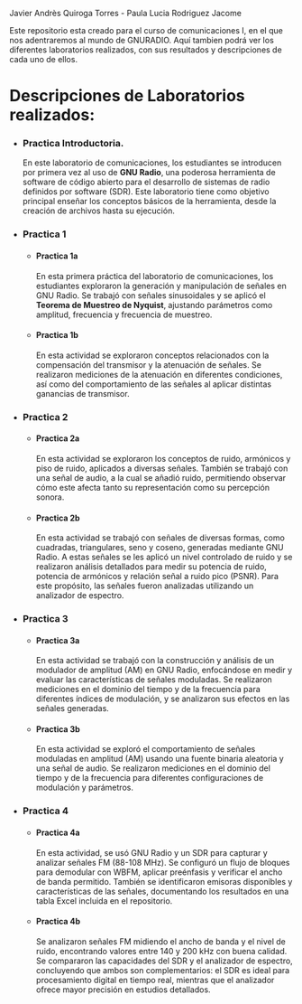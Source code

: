 Javier Andrès Quiroga Torres - 
Paula Lucia Rodriguez Jacome

Este repositorio esta creado para el curso de comunicaciones I, en el que nos adentraremos al mundo de GNURADIO.
Aquí tambien podrá ver los diferentes laboratorios realizados, con sus resultados y descripciones de cada uno de ellos.

# Descripciones de Laboratorios realizados:

- ### Practica Introductoria.
  En este laboratorio de comunicaciones, los estudiantes se introducen por primera vez al uso de **GNU Radio**, una poderosa herramienta de software de código abierto para el desarrollo de sistemas
  de radio definidos por software (SDR). Este laboratorio tiene como objetivo principal enseñar los conceptos básicos de la herramienta, desde la creación de archivos hasta su ejecución.

- ### Practica 1  
  - #### Practica 1a   
    En esta primera práctica del laboratorio de comunicaciones, los estudiantes exploraron la generación y manipulación de señales en GNU Radio. Se trabajó con señales sinusoidales y se aplicó el
    **Teorema de Muestreo de Nyquist**, ajustando parámetros como amplitud, frecuencia y frecuencia de muestreo.

  - #### Practica 1b
    En esta actividad se exploraron conceptos relacionados con la compensación del transmisor y la atenuación de señales. Se realizaron mediciones de la atenuación en diferentes condiciones, así como
    del comportamiento de las señales al aplicar distintas ganancias de transmisor.

- ### Practica 2
  - #### Practica 2a   
    En esta actividad se exploraron los conceptos de ruido, armónicos y piso de ruido, aplicados a diversas señales. También se trabajó con una señal de audio, a la cual se añadió ruido, permitiendo     observar cómo este afecta tanto su representación como su percepción sonora.

  - #### Practica 2b
    En esta actividad se trabajó con señales de diversas formas, como cuadradas, triangulares, seno y coseno, generadas mediante GNU Radio. A estas señales se les aplicó un nivel controlado de ruido     y se realizaron análisis detallados para medir su potencia de ruido, potencia de armónicos y relación señal a ruido pico (PSNR). Para este propósito, las señales fueron analizadas utilizando un     analizador de espectro.

- ### Practica 3
  - #### Practica 3a   
    En esta actividad se trabajó con la construcción y análisis de un modulador de amplitud (AM) en GNU Radio, enfocándose en medir y evaluar las características de señales moduladas. Se realizaron      mediciones en el dominio del tiempo y de la frecuencia para diferentes índices de modulación, y se analizaron sus efectos en las señales generadas.

  - #### Practica 3b
    En esta actividad se exploró el comportamiento de señales moduladas en amplitud (AM) usando una fuente binaria aleatoria y una señal de audio. Se realizaron mediciones en el dominio del tiempo y     de la frecuencia para diferentes configuraciones de modulación y parámetros.

- ### Practica 4
  - #### Practica 4a   
    En esta actividad, se usó GNU Radio y un SDR para capturar y analizar señales FM (88-108 MHz). Se configuró un flujo de bloques para demodular con WBFM, aplicar preénfasis y verificar el ancho       de banda permitido. También se identificaron emisoras disponibles y características de las señales, documentando los resultados en una tabla Excel incluida en el repositorio.

  - #### Practica 4b
    Se analizaron señales FM midiendo el ancho de banda y el nivel de ruido, encontrando valores entre 140 y 200 kHz con buena calidad. Se compararon las capacidades del SDR y el analizador de           espectro, concluyendo que ambos son complementarios: el SDR es ideal para procesamiento digital en tiempo real, mientras que el analizador ofrece mayor precisión en estudios detallados.
  


